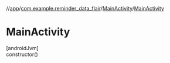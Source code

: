 //[app](../../../index.md)/[com.example.reminder_data_flair](../index.md)/[MainActivity](index.md)/[MainActivity](-main-activity.md)

# MainActivity

[androidJvm]\
constructor()
